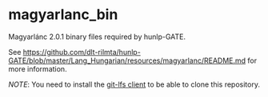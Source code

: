 # magyarlanc_bin

Magyarlánc 2.0.1 binary files required by hunlp-GATE.

See https://github.com/dlt-rilmta/hunlp-GATE/blob/master/Lang_Hungarian/resources/magyarlanc/README.md for more information.

*NOTE*: You need to install the [git-lfs client](https://git-lfs.github.com/) to be able to clone this repository.
